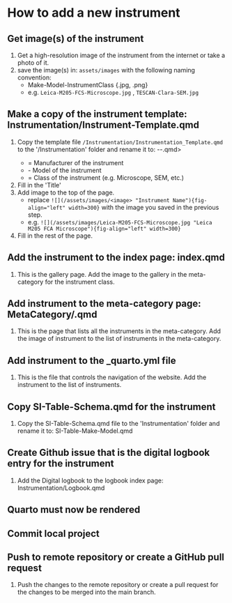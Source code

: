 # How to add a new instrument

## Get image(s) of the instrument
1. Get a high-resolution image of the instrument from the internet or take a photo of it.
2. save the image(s) in: `assets/images` with the following naming convention:
   - Make-Model-InstrumentClass {.jpg, .png}
    - e.g. `Leica-M205-FCS-Microscope.jpg` , `TESCAN-Clara-SEM.jpg`
    

## Make a copy of the instrument template: Instrumentation/Instrument-Template.qmd
1. Copy the template file `/Instrumentation/Instrumentation_Template.qmd` to the '/Instrumentation' folder and rename it to: <Make>-<Model>-<InstrumentClass>.qmd>
   - <Make> = Manufacturer of the instrument
   - <Model> - Model of the instrument
   - <InstrumentClass> = Class of the instrument (e.g. Microscope, SEM, etc.)
2. Fill in the 'Title'
3. Add image to the top of the page.
   - replace `![](/assets/images/<image> "Instrument Name"){fig-align="left" width=300}` with the image you saved in the previous step.
   - e.g. `![](/assets/images/Leica-M205-FCS-Microscope.jpg "Leica M205 FCA Microscope"){fig-align="left" width=300}`
4. Fill in the rest of the page.

## Add the instrument to the index page: index.qmd
1. This is the gallery page. Add the image to the gallery in the meta-category for the instrument class.

## Add instrument to the meta-category page: MetaCategory/<MetaCategory>.qmd
1. This is the page that lists all the instruments in the meta-category. Add the image of instrument to the list of instruments in the meta-category.

## Add instrument to the _quarto.yml file
1. This is the file that controls the navigation of the website. Add the instrument to the list of instruments.

## Copy SI-Table-Schema.qmd for the instrument
1. Copy the SI-Table-Schema.qmd file to the 'Instrumentation' folder and rename it to: SI-Table-Make-Model.qmd

## Create Github issue that is the digital logbook entry for the instrument
1. Add the Digital logbook to the logbook index page: Instrumentation/Logbook.qmd

## Quarto must now be rendered

## Commit local project

## Push to remote repository or create a GitHub pull request
1. Push the changes to the remote repository or create a pull request for the changes to be merged into the main branch.
